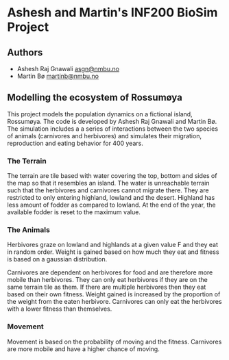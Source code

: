 # Ashesh and Martin's INF200 BioSim Project

## Authors

- Ashesh Raj Gnawali <asgn@nmbu.no>
- Martin Bø <martinb@nmbu.no>


## Modelling the ecosystem of Rossumøya
This project models the population dynamics on a fictional island, Rossumøya. The code is developed by Ashesh Raj Gnawali and Martin Bø. The simulation includes a a series of interactions between the two species of animals (carnivores and herbivores) and simulates their migration, reproduction and eating behavior for 400 years.

### The Terrain
The terrain are tile based with water covering the top, bottom and sides of the map so that it resembles an island. The water is unreachable terrain such that the herbivores and carnivores cannot migrate there. They are restricted to only entering highland, lowland and the desert. Highland has less amount of fodder as compared to lowland. At the end of the year, the available fodder is reset to the maximum value.

### The Animals
Herbivores graze on lowland and highlands at a given value F and they eat in random order. Weight is gained based on how much they eat and fitness is based on a gaussian distribution.

Carnivores are dependent on herbivores for food and are therefore more mobile than herbivores. They can only eat herbivores if they are on the same terrain tile as them. If there are multiple herbivores then they eat based on their own fitness. Weight gained is increased by the proportion of the weight from the eaten herbivore. Carnivores can only eat the herbivores with a lower fitness than themselves.

### Movement
Movement is based on the probability of moving and the fitness. Carnivores are more mobile and have a higher chance of moving.
